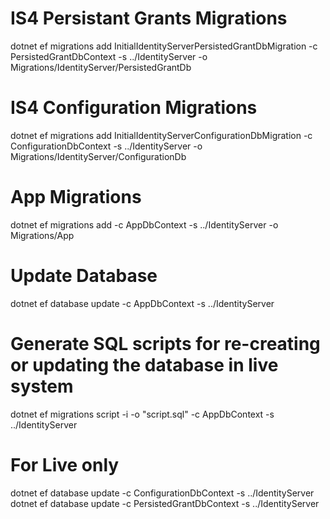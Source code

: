 ﻿# IS4 Persistant Grants Migrations
dotnet ef migrations add InitialIdentityServerPersistedGrantDbMigration -c PersistedGrantDbContext -s ../IdentityServer -o Migrations/IdentityServer/PersistedGrantDb

# IS4 Configuration Migrations
dotnet ef migrations add InitialIdentityServerConfigurationDbMigration -c ConfigurationDbContext -s ../IdentityServer -o Migrations/IdentityServer/ConfigurationDb

# App Migrations
dotnet ef migrations add <name> -c AppDbContext -s ../IdentityServer -o Migrations/App

# Update Database
dotnet ef database update -c AppDbContext -s ../IdentityServer

# Generate SQL scripts for re-creating or updating the database in live system
dotnet ef migrations script -i -o "script.sql" -c AppDbContext -s ../IdentityServer

# For Live only
dotnet ef database update -c ConfigurationDbContext -s ../IdentityServer
dotnet ef database update -c PersistedGrantDbContext -s ../IdentityServer